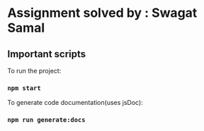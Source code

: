 # Assignment solved by : Swagat Samal

## Important scripts

To run the project:

### `npm start`

To generate code documentation(uses jsDoc):

### `npm run generate:docs`
